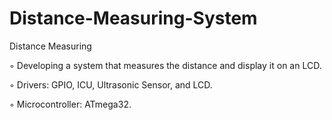 # Distance-Measuring-System
Distance Measuring 

◦ Developing a system that measures the distance and display it on an LCD.

◦ Drivers: GPIO, ICU, Ultrasonic Sensor, and LCD.

◦ Microcontroller: ATmega32.
